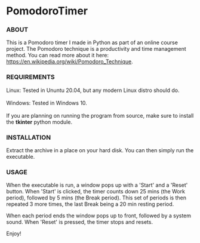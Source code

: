 # PomodoroTimer

<h3>ABOUT</h3>

This is a Pomodoro timer I made in Python as part of an online course project.
The Pomodoro technique is a productivity and time management method. You can read more about it here: https://en.wikipedia.org/wiki/Pomodoro_Technique.


<h3>REQUIREMENTS</h3>
Linux: Tested in Ununtu 20.04, but any modern Linux distro should do.<br><br>
Windows: Tested in Windows 10.<br><br>
If you are planning on running the program from source, make sure to install the <b>tkinter</b> python module.

<h3>INSTALLATION</h3>

Extract the archive in a place on your hard disk.
You can then simply run the executable.


<h3>USAGE</h3>

When the executable is run, a window pops up with a 'Start' and a 'Reset' button.
When 'Start' is clicked, the timer counts down 25 mins (the Work period), followed by 5 mins (the Break period).
This set of periods is then repeated 3 more times, the last Break being a 20 min resting period.

When each period ends the window pops up to front, followed by a system sound.
When 'Reset' is pressed, the timer stops and resets.

Enjoy!
